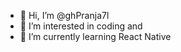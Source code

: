 - 👋 Hi, I’m @ghPranja7l
- 👀 I’m interested in coding and 
- 🌱 I’m currently learning React Native

<!---
ghPranja7l/ghPranja7l is a ✨ special ✨ repository because its `README.md` (this file) appears on your GitHub profile.
You can click the Preview link to take a look at your changes.
--->

